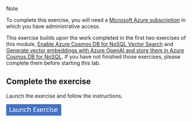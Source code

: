 > [!NOTE]
> To complete this exercise, you will need a [Microsoft Azure subscription](https://azure.microsoft.com/free) in which you have administrative access.

This exercise builds upon the work completed in the first two exercises of this module, [Enable Azure Cosmos DB for NoSQL Vector Search](https://solliancenet.github.io/microsoft-learning-path-build-copilots-with-cosmos-db-labs/python/instructions/07-01-enable-azure-cosmos-db-nosql-vector-search.html) and [Generate vector embeddings with Azure OpenAI and store them in Azure Cosmos DB for NoSQL](https://solliancenet.github.io/microsoft-learning-path-build-copilots-with-cosmos-db-labs/python/instructions/07-02-generate-and-store-vectors.html). If you have not finished those exercises, please complete them before starting this lab.

## Complete the exercise

Launch the exercise and follow the instructions.

[![Button to launch exercise.](../media/launch-exercise.png)](https://solliancenet.github.io/microsoft-learning-path-build-copilots-with-cosmos-db-labs/python/instructions/07-03-build-copilot.html)
